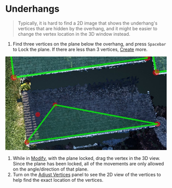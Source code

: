 # Underhangs

> Typically, it is hard to find a 2D image that shows the underhang's vertices that are hidden by the overhang, and it might be easier to change the vertex location in the 3D window instead.

1. Find three vertices on the plane below the overhang, and press `Spacebar` to Lock the plane. If there are less than 3 vertices, [Create](../3d-scene-manipulation-tools/geometry/create.md) more.

![](../.gitbook/assets/1%20%281%29.jpg)

1. While in [Modify](../3d-scene-manipulation-tools/geometry/modify.md), with the plane locked, drag the vertex in the 3D view. Since the plane has been locked, all of the movements are only allowed on the angle/direction of that plane.
2. Turn on the [Adjust Vertices](../tools/adjust-vertices/) panel to see the 2D view of the vertices to help find the exact location of the vertices.



